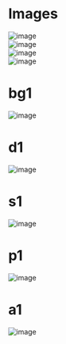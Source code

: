 # Images 
![image](https://github.com/jassmunday/landing-page-practice/assets/129063092/5b1cb437-f5b7-40b1-b97e-c6577d857380) 
<br/>
![image](https://github.com/jassmunday/landing-page-practice/assets/129063092/4b6d6e6c-3089-4bf4-a5e0-f885bcd06a77)
<br/>
![image](https://github.com/jassmunday/landing-page-practice/assets/129063092/fdf0d09f-7177-454c-9dea-4ef6d179e5d8)
<br>
![image](https://github.com/jassmunday/landing-page-practice/assets/129063092/a064da6f-ad4c-4750-af70-6c40621c38cc)

 
# bg1
![image](https://github.com/jassmunday/landing-page-practice/assets/129063092/5b9b8b0a-4ef4-44f4-a517-60ab93a5bb1b)
# d1
![image](https://github.com/jassmunday/landing-page-practice/assets/129063092/aa4d9eb6-69c7-4888-97f1-86e11639f486)
# s1
![image](https://github.com/jassmunday/landing-page-practice/assets/129063092/0ebea0c9-3438-40b2-b4fa-3610186d28a1)
# p1
![image](https://github.com/jassmunday/landing-page-practice/assets/129063092/1384e86c-f023-4c16-ab7b-314d25975fb2)
# a1
![image](https://github.com/jassmunday/landing-page-practice/assets/129063092/22bf464b-cf6e-46ec-b29e-9b55779de614)

